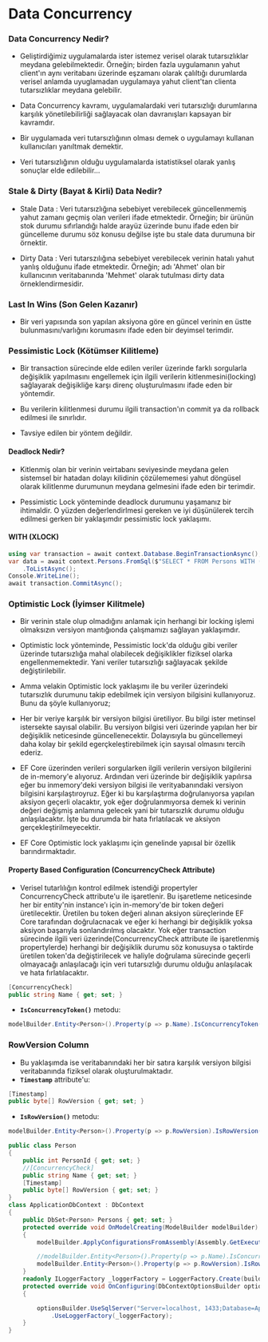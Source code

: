 ﻿# Data Concurrency

### Data Concurrency Nedir?
- Geliştirdiğimiz uygulamalarda ister istemez verisel olarak tutarsızlıklar meydana gelebilmektedir. Örneğin; birden fazla uygulamanın yahut client'ın aynı veritabanı üzerinde eşzamanı olarak çalıltığı durumlarda verisel anlamda uyuglamadan uygulamaya yahut client'tan clienta tutarsızlıklar meydana gelebilir.
- Data Concurrency kavramı, uygulamalardaki veri tutarsızlığı durumlarına karşılık yönetilebilirliği sağlayacak olan davranışları kapsayan bir kavramdır.

- Bir uygulamada veri tutarsızlığının olması demek o uygulamayı kullanan kullanıcıları yanıltmak demektir.
- Veri tutarsızlığının olduğu uygulamalarda istatistiksel olarak yanlış sonuçlar elde edilebilir...

### Stale & Dirty (Bayat & Kirli) Data Nedir?
- Stale Data : Veri tutarsızlığına sebebiyet verebilecek güncellenmemiş yahut zamanı geçmiş olan verileri ifade etmektedir. Örneğin; bir ürünün stok durumu sıfırlandığı halde arayüz üzerinde bunu ifade eden bir güncelleme durumu söz konusu değilse işte bu stale data durumuna bir örnektir.

- Dirty Data : Veri tutarszılığına sebebiyet verebilecek verinin hatalı yahut yanlış olduğunu ifade etmektedir. Örneğin; adı 'Ahmet' olan bir kullanıcının veritabanında 'Mehmet' olarak tutulması dirty data örneklendirmesidir.

### Last In Wins (Son Gelen Kazanır)
- Bir veri yapısında son yapılan aksiyona göre en güncel verinin en üstte bulunmasını/varlığını korumasını ifade eden bir deyimsel terimdir.

### Pessimistic Lock (Kötümser Kilitleme)

- Bir transaction sürecinde elde edilen veriler üzerinde farklı sorgularla değişiklik yapılmasını engellemek için ilgili verilerin kitlenmesini(locking) sağlayarak değişikliğe karşı direnç oluşturulmasını ifade eden bir yöntemdir.

- Bu verilerin kilitlenmesi durumu ilgili transaction'ın commit ya da rollback edilmesi ile sınırlıdır.
- Tavsiye edilen bir yöntem değildir.

#### Deadlock Nedir?
- Kitlenmiş olan bir verinin veirtabanı seviyesinde meydana gelen sistemsel bir hatadan dolayı kilidinin çözülememesi yahut döngüsel olarak kilitlenme durumunun meydana gelmesini ifade eden bir terimdir.

- Pessimistic Lock yönteminde deadlock durumunu yaşamanız bir ihtimaldir. O yüzden değerlendirlmesi gereken ve iyi düşünülerek tercih edilmesi gerken bir yaklaşımdır pessimistic lock yaklaşımı.

#### WITH (XLOCK)
```csharp
using var transaction = await context.Database.BeginTransactionAsync();
var data = await context.Persons.FromSql($"SELECT * FROM Persons WITH (XLOCK) WHERE PersonID = 5")
    .ToListAsync();
Console.WriteLine();
await transaction.CommitAsync();
```
### Optimistic Lock (İyimser Kilitmele)

- Bir verinin stale olup olmadığını anlamak için herhangi bir locking işlemi olmaksızın versiyon mantığıonda çalışmamızı sağlayan yaklaşımdır.
- Optimistic lock yönteminde, Pessimistic lock'da olduğu gibi veriler üzerinde tutarsızlığa mahal olabilecek değişiklikler fiziksel olarka engellenmemektedir. Yani veriler tutarsızlığı sağlayacak şekilde değiştirilebilir. 
- Amma velakin Optimistic lock yaklaşımı ile bu veriler üzerindeki tutarsızlık durumunu takip edebilmek için versiyon bilgisini kullanıyoruz. Bunu da şöyle kullanıyoruz;
- Her bir veriye karşılık bir versiyon bilgisi üretiliyor. Bu bilgi ister metinsel istersekte sayısal olabilir. Bu versiyon bilgisi veri üzerinde yapılan her bir değişiklik neticesinde güncellenecektir. Dolayısıyla bu güncellemeyi daha kolay bir şekild egerçkeleştirebilmek için sayısal olmasını tercih ederiz. 
- EF Core üzerinden verileri sorgularken ilgili verilerin versiyon bilgilerini de in-memory'e alıyoruz. Ardından veri üzerinde bir değişiklik yapılırsa eğer bu  inmemory'deki versiyon bilgisi ile verityabanındaki versiyon bilgisini karşılaştıroyruz. Eğer ki bu karşılaştırma doğrulanıyorsa yapılan aksiyon geçerli olacaktır, yok eğer doğrulanmıyorsa demek ki verinin değeri değişmiş anlamına gelecek yani bir tutarsızlık durumu olduğu anlaşılacaktır. İşte bu durumda bir hata fırlatılacak ve aksiyon gerçekleştirilmeyecektir.

- EF Core Optimistic lock yaklaşımı için genelinde yapısal bir özellik barındırmaktadır.

#### Property Based Configuration (ConcurrencyCheck Attribute)
- Verisel tutarlılığın kontrol edilmek istendiği propertyler ConcurrencyCheck attribute'u ile işaretlenir. Bu işaretleme neticesinde her bir entity'nin instance'ı için in-memory'de bir token değeri üretilecektir. Üretilen bu token değeri alınan aksiyon süreçlerinde EF Core tarafından doğrulacnacak ve eğer ki herhangi bir değişiklik yoksa aksiyon başarıyla sonlandırılmış olacaktır. Yok eğer transaction sürecinde ilgili veri üzerinde(ConcurrencyCheck attribute ile işaretlenmiş propertylerde) herhangi  bir değişiklik durumu söz konusuysa o taktirde üretilen token'da değiştirilecek ve haliyle doğrulama sürecinde geçerli olmayacağı anlaşılacağı için veri tutarsızlığı durumu olduğu anlaşılacak ve hata fırlatılacaktır.
```csharp
[ConcurrencyCheck]
public string Name { get; set; }
```
- **`IsConcurrencyToken()`** metodu:
```csharp
modelBuilder.Entity<Person>().Property(p => p.Name).IsConcurrencyToken();
```
### RowVersion Column
- Bu yaklaşımda ise veritabanındaki her bir satıra karşılık versiyon bilgisi veritabanında fiziksel olarak oluşturulmaktadır.
- **`Timestamp`** attribute'u:
```csharp
[Timestamp]
public byte[] RowVersion { get; set; }
```
- **`IsRowVersion()`** metodu:
```csharp
modelBuilder.Entity<Person>().Property(p => p.RowVersion).IsRowVersion();
```
```csharp
public class Person
{
    public int PersonId { get; set; }
    //[ConcurrencyCheck]
    public string Name { get; set; }
    [Timestamp]
    public byte[] RowVersion { get; set; }
}
class ApplicationDbContext : DbContext
{
    public DbSet<Person> Persons { get; set; }
    protected override void OnModelCreating(ModelBuilder modelBuilder)
    {
        modelBuilder.ApplyConfigurationsFromAssembly(Assembly.GetExecutingAssembly());

        //modelBuilder.Entity<Person>().Property(p => p.Name).IsConcurrencyToken();
        modelBuilder.Entity<Person>().Property(p => p.RowVersion).IsRowVersion();
    }
    readonly ILoggerFactory _loggerFactory = LoggerFactory.Create(builder => builder.AddConsole());
    protected override void OnConfiguring(DbContextOptionsBuilder optionsBuilder)
    {

        optionsBuilder.UseSqlServer("Server=localhost, 1433;Database=ApplicationDB;User ID=SA;Password=1q2w3e4r+!;TrustServerCertificate=True")
            .UseLoggerFactory(_loggerFactory);
    }
}
